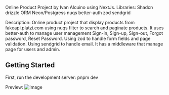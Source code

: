 Online Product Project by Ivan Alcuino using NextJs.
Libraries:
Shadcn
drizzle ORM
Neon/Postgress
nuqs
better-auth
zod
sendgrid

Description:
Online product project that display products from fakeapi.platzi.com using nuqs filter to search and paginate products. It uses better-auth to manage user management Sign-in, Sign-up, Sign-out, Forgot password, Reset Password. Using zod to handle form fields and page validation. Using sendgrid to handle email.
It has a middleware that manage page for users and admin.


## Getting Started
First, run the development server:
pnpm dev

Preview:
![Image](https://github.com/user-attachments/assets/596db095-655d-4fee-91da-bc13f39c397b)
